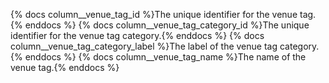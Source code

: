 {% docs column__venue_tag_id %}The unique identifier for the venue tag.{% enddocs %}
{% docs column__venue_tag_category_id %}The unique identifier for the venue tag category.{% enddocs %}
{% docs column__venue_tag_category_label %}The label of the venue tag category.{% enddocs %}
{% docs column__venue_tag_name %}The name of the venue tag.{% enddocs %}
